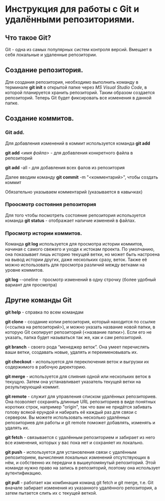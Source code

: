 
# Инструкция для работы с Git и удалёнными репозиториями. #

## Что такое Git?

Git - одна из самых популярных систем контроля версий. Вмещает в себя локальные и удаленные репозитории.

## Создание репозитория.

Для создания репозитория, необходимо выполнить команду в терминале **git init** в открытой папке через *MS Visual Studio Code*, в которой планируется хранить репозиторий. Таким образом создается репозиторий.
Теперь Git будет фиксировать все изменения в данной папке.

## Создание коммитов.

### Git add.

Для добавления изменений в коммит используется команда **git add** 

**git add** *<имя файла>* - для добавления конкретного файла в репозиторий

**git add** -all - для добавления всех фалов из репозитория

Далее вводим команду **git commit** -m "<комментарий>", чтобы создать коммит

Обязательно указываем комментарий (указывается в кавычках)

### Проосмотр состояния репозитория

Для того чтобы посмотреть состояние репозитория используется команда **git status** - отображает наличие изменеий в файлах.

### Просмотр истории коммитов.

Команда **git log** используется для просмотра истории коммитов, начиная с самого свежего и уходя к истокам проекта. По умолчанию, она показывает лишь историю текущей ветки, но может быть настроена на вывод истории других, даже нескольких сразу, веток. Также её можно использовать для просмотра различий между ветками на уровне коммитов.

**git log** --oneline - просмотр изменений в одну строчку (более удобный вариант для просмотра)

## Другие команды Git

**git help** - справка по всем командам

**git clone** - создание копии репозитория, который находится по ссылке (<ссылка на репозиторий>), и можно указать название новой папки, в которую Git скопирует репозиторий (<название папки>). Если его не указать, папка будет называться так же, как и сам репозиторий.

**git branch** - своего рода “менеджер веток”. Она умеет перечислять ваши ветки, создавать новые, удалять и переименовывать их.

**git checkout** - используется для переключения веток и выгрузки их содержимого в рабочую директорию.

**git merge** - используется для слияния одной или нескольких веток в текущую. Затем она устанавливает указатель текущей ветки на результирующий коммит.

**git remote** - служит для управления списком удалённых репозиториев. Она позволяет сохранять длинные URL репозиториев в виде понятных коротких строк, например "origin", так что вам не придётся забивать голову всякой ерундой и набирать её каждый раз для связи с сервером. Вы можете использовать несколько удалённых репозиториев для работы и git remote поможет добавлять, изменять и удалять их. 

**git fetch** - связывается с удалённым репозиторием и забирает из него все изменения, которых у вас пока нет и сохраняет их локально.

**git push** - используется для установления связи с удалённым репозиторием, вычисления локальных изменений отсутствующих в нём, и собственно их передачи в вышеупомянутый репозиторий. Этой команде нужно право на запись в репозиторий, поэтому она использует аутентификацию.

**git pull** - работает как комбинация команд git fetch и git merge, т.е. Git вначале забирает изменения из указанного удалённого репозитория, а затем пытается слить их с текущей веткой.
